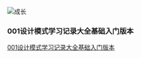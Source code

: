 ![成长](/images/home.png)



  


### 001设计模式学习记录大全基础入门版本
[001设计模式学习记录大全基础入门版本](./001%E8%AE%BE%E8%AE%A1%E6%A8%A1%E5%BC%8F%E5%AD%A6%E4%B9%A0%E8%AE%B0%E5%BD%95%E5%A4%A7%E5%85%A8%E5%9F%BA%E7%A1%80%E5%85%A5%E9%97%A8%E7%89%88%E6%9C%AC.md)